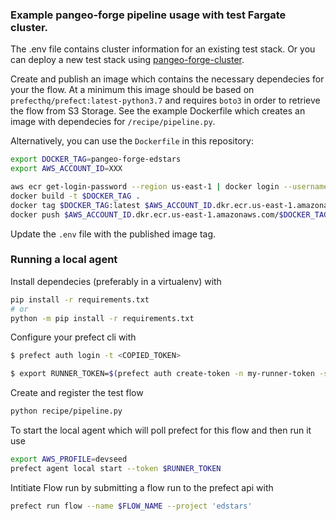 ### Example pangeo-forge pipeline usage with test Fargate cluster.

The .env file contains cluster information for an existing test stack.  Or you can deploy a new test stack using [pangeo-forge-cluster](https://github.com/developmentseed/pangeo-forge-cluster).

Create and publish an image which contains the necessary dependecies for your the flow. At a minimum this image should be based on `prefecthq/prefect:latest-python3.7` and requires `boto3` in order to retrieve the flow from S3 Storage.  See the example Dockerfile which creates an image with dependecies for `/recipe/pipeline.py`.

Alternatively, you can use the `Dockerfile` in this repository:

```bash
export DOCKER_TAG=pangeo-forge-edstars
export AWS_ACCOUNT_ID=XXX

aws ecr get-login-password --region us-east-1 | docker login --username AWS --password-stdin $AWS_ACCOUNT_ID.dkr.ecr.us-east-1.amazonaws.com
docker build -t $DOCKER_TAG .
docker tag $DOCKER_TAG:latest $AWS_ACCOUNT_ID.dkr.ecr.us-east-1.amazonaws.com/$DOCKER_TAG:latest
docker push $AWS_ACCOUNT_ID.dkr.ecr.us-east-1.amazonaws.com/$DOCKER_TAG:latest
```

Update the `.env` file with the published image tag.

### Running a local agent

Install dependecies (preferably in a virtualenv) with 
```bash
pip install -r requirements.txt
# or
python -m pip install -r requirements.txt
```

Configure your prefect cli with
```bash
$ prefect auth login -t <COPIED_TOKEN>
```

```bash
$ export RUNNER_TOKEN=$(prefect auth create-token -n my-runner-token -s RUNNER)
```

Create and register the test flow 
```bash
python recipe/pipeline.py
```

To start the local agent which will poll prefect for this flow and then run it use
```bash
export AWS_PROFILE=devseed
prefect agent local start --token $RUNNER_TOKEN
```

Intitiate Flow run by submitting a flow run to the prefect api with
```bash
prefect run flow --name $FLOW_NAME --project 'edstars'
```
